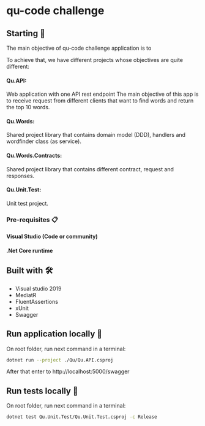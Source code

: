 # qu-code challenge 

## Starting 🚀
The main objective of qu-code challenge application is to

To achieve that, we have different projects whose objectives are quite different:

#### Qu.API:
Web application with one API rest endpoint
The main objective of this app is to receive request from different clients that want to find words and return the top 10 words.

#### Qu.Words:
Shared project library that contains domain model (DDD), handlers and wordfinder class (as service).

#### Qu.Words.Contracts:
Shared project library that contains different contract, request and responses.

#### Qu.Unit.Test:
Unit test project.

### Pre-requisites 📋
#### Visual Studio (Code or community)
#### .Net Core runtime

## Built with 🛠️
* Visual studio 2019
* MediatR
* FluentAssertions
* xUnit
* Swagger

## Run application locally 🚀
On root folder, run next command in a terminal:
``` bash
dotnet run --project ./Qu/Qu.API.csproj
```
After that enter to  http://localhost:5000/swagger

## Run tests locally 🚀
On root folder, run next command in a terminal:
``` bash
dotnet test Qu.Unit.Test/Qu.Unit.Test.csproj -c Release
```

